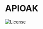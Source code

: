 # APIOAK

[![License](https://img.shields.io/badge/License-Apache%202.0-blue.svg)](https://github.com/apioak/apioak/blob/master/LICENSE)


